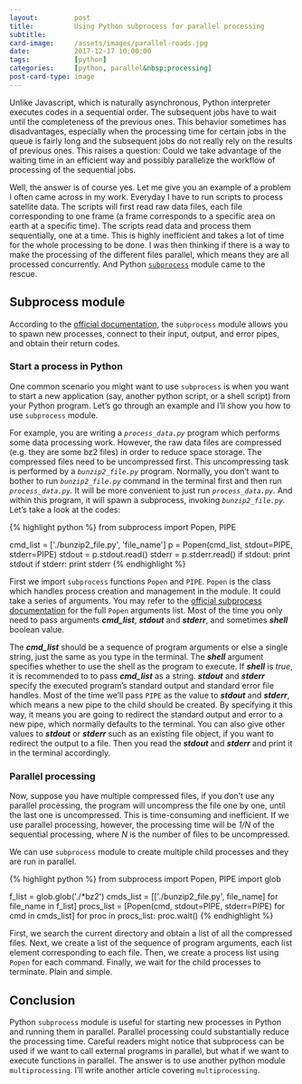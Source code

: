```yaml
---
layout:         post
title:          Using Python subprocess for parallel processing
subtitle:       
card-image:     /assets/images/parallel-roads.jpg
date:           2017-12-17 10:00:00
tags:           [python]
categories:     [python, parallel&nbsp;processing]
post-card-type: image
---
```


Unlike Javascript, which is naturally asynchronous, Python interpreter executes codes in a sequential order. The subsequent jobs have to wait until the completeness of the previous ones. This behavior sometimes has disadvantages, especially when the processing time for certain jobs in the queue is fairly long and the subsequent jobs do not really rely on the results of previous ones. This raises a question: Could we take advantage of the waiting time in an efficient way and possibly parallelize the workflow of processing of the sequential jobs.

Well, the answer is of course yes. Let me give you an example of a problem I often came across in my work. Everyday I have to run scripts to process satellite data. The scripts will first read raw data files, each file corresponding to one frame (a frame corresponds to a specific area on earth at a specific time). The scripts read data and process them sequentially, one at a time. This is highly inefficient and takes a lot of time for the whole processing to be done. I was then thinking if there is a way to make the processing of the different files parallel, which means they are all processed concurrently. And Python [`subprocess`](https://docs.python.org/3/library/subprocess.html) module came to the rescue.

## Subprocess module
According to the [official documentation](https://docs.python.org/3/library/subprocess.html), the `subprocess` module allows you to spawn new processes, connect to their input, output, and error pipes, and obtain their return codes.

### Start a process in Python
One common scenario you might want to use `subprocess` is when you want to start a new application (say, another python script, or a shell script) from your Python program.  Let’s go through an example and I’ll show you how to use `subprocess` module.

For example, you are writing a *`process_data.py`* program which performs some data processing work. However, the raw data files are compressed (e.g. they are some bz2 files) in order to reduce space storage.  The compressed files need to be uncompressed first. This uncompressing task is performed by a *`bunzip2_file.py`* program. Normally, you don’t want to bother to run *`bunzip2_file.py`* command in the terminal first and then run *`process_data.py`*. It will be more convenient to just run *`process_data.py`*. And within this program, it will spawn a subprocess, invoking *`bunzip2_file.py`*.  Let’s take a look at the codes:

{% highlight python %}
from subprocess import Popen, PIPE

cmd_list = ['./bunzip2_file.py', 'file_name']
p = Popen(cmd_list, stdout=PIPE, stderr=PIPE)
stdout = p.stdout.read()
stderr = p.stderr.read()
if stdout:
	print stdout
if stderr:
	print stderr
{% endhighlight %}

First we import `subprocess` functions `Popen` and `PIPE`. `Popen` is the class which handles process creation and management in the module. It could take a series of arguments. You may refer to the [official subprocess documentation](https://docs.python.org/3/library/subprocess.html#subprocess.Popen) for the full `Popen` arguments list. Most of the time you only need to pass arguments _**cmd_list**_, _**stdout**_ and _**stderr**_, and sometimes _**shell**_ boolean value.

The _**cmd_list**_ should be a sequence of program arguments or else a single string, just the same as you type in the terminal. The _**shell**_ argument specifies whether to use the shell as the program to execute. If _**shell**_ is _true_, it is recommended to to pass _**cmd_list**_ as a string. _**stdout**_ and _**stderr**_ specify the executed program’s standard output and standard error file handles. Most of the time we’ll pass `PIPE` as the value to _**stdout**_ and _**stderr**_, which means a new pipe to the child should be created. By specifying it this way, it means you are going to redirect the standard output and error to a new pipe, which normally defaults to the terminal. You can also give other values to _**stdout**_ or _**stderr**_ such as an existing file object, if you want to redirect the output to a file. Then you read the _**stdout**_ and _**stderr**_ and print it in the terminal accordingly.

### Parallel processing  

Now, suppose you have multiple compressed files, if you don’t use any parallel processing, the program will uncompress the file one by one, until the last one is uncompressed. This is time-consuming and inefficient. If we use parallel processing, however, the processing time will be _1/N_ of the sequential processing, where _N_ is the number of files to be uncompressed.

We can use `subprocess` module to create multiple child processes and they are run in parallel.

{% highlight python %}
from subprocess import Popen, PIPE
import glob

f_list = glob.glob('./*bz2')
cmds_list = [['./bunzip2_file.py', file_name] for file_name in f_list]
procs_list = [Popen(cmd, stdout=PIPE, stderr=PIPE) for cmd in cmds_list]
for proc in procs_list:
	proc.wait()
{% endhighlight %}

First, we search the current directory and obtain a list of all the compressed files. Next, we create a list of the sequence of program arguments, each list element corresponding to each file. Then, we create a process list using `Popen` for each command. Finally, we wait for the child processes to terminate. Plain and simple.

## Conclusion
Python `subprocess` module is useful for starting new processes in Python and running them in parallel. Parallel processing could substantially reduce the processing time. Careful readers might notice that subprocess can be used if we want to call external programs in parallel, but what if we want to execute functions in parallel. The answer is to use another python module `multiprocessing`. I’ll write another article covering `multiprocessing`.
